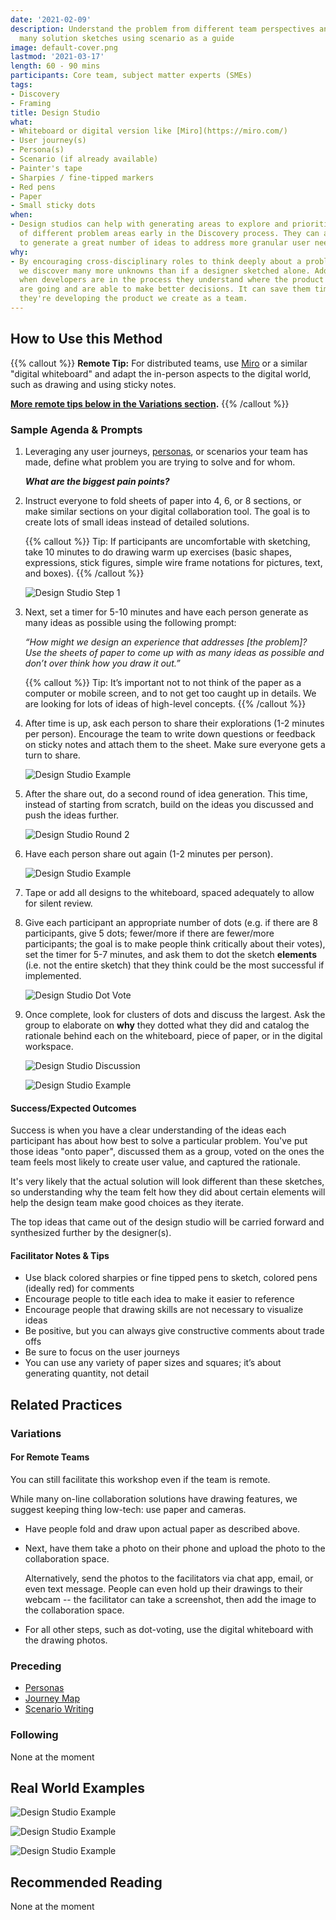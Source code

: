 ```yaml
---
date: '2021-02-09'
description: Understand the problem from different team perspectives and generate
  many solution sketches using scenario as a guide
image: default-cover.png
lastmod: '2021-03-17'
length: 60 - 90 mins
participants: Core team, subject matter experts (SMEs)
tags:
- Discovery
- Framing
title: Design Studio
what:
- Whiteboard or digital version like [Miro](https://miro.com/)
- User journey(s)
- Persona(s)
- Scenario (if already available)
- Painter's tape
- Sharpies / fine-tipped markers
- Red pens
- Paper
- Small sticky dots
when:
- Design studios can help with generating areas to explore and prioritize a range
  of different problem areas early in the Discovery process. They can also be used
  to generate a great number of ideas to address more granular user needs later on.
why:
- By encouraging cross-disciplinary roles to think deeply about a problem simultaneously,
  we discover many more unknowns than if a designer sketched alone. Additionally,
  when developers are in the process they understand where the product and/or service
  are going and are able to make better decisions. It can save them time later as
  they're developing the product we create as a team.
---
```


## How to Use this Method
   {{% callout %}}
   **Remote Tip:** For distributed teams, use [Miro](https://miro.com/) or a similar "digital whiteboard" and adapt the in-person aspects to the digital world, such as drawing and using sticky notes. 
   
   **[More remote tips below in the Variations section](#variations).**
   {{% /callout %}}

### Sample Agenda & Prompts
1. Leveraging any user journeys, [personas](/practices/personas), or scenarios your team has made, define what problem you are trying to solve and for whom. 

   ***What are the biggest pain points?***

1. Instruct everyone to fold sheets of paper into 4, 6, or 8 sections, or make similar sections on your digital collaboration tool. The goal is to create lots of small ideas instead of detailed solutions.

   {{% callout %}}
   Tip: If participants are uncomfortable with sketching, take 10 minutes to do drawing warm up exercises (basic shapes, expressions, stick figures, simple wire frame notations for pictures, text, and boxes).
   {{% /callout %}}
   
   ![Design Studio Step 1](images/ds-1.png)

1. Next, set a timer for 5-10 minutes and have each person generate as many ideas as possible using the following prompt:

   _“How might we design an experience that addresses [the problem]? Use the sheets of paper to come up with as many ideas as possible and don’t over think how you draw it out.”_

   {{% callout %}}
   Tip: It’s important not to not think of the paper as a computer or mobile screen, and to not get too caught up in details. We are looking for lots of ideas of high-level concepts.
   {{% /callout %}}
   
1. After time is up, ask each person to share their explorations (1-2 minutes per person). Encourage the team to write down questions or feedback on sticky notes and attach them to the sheet. Make sure everyone gets a turn to share.

   ![Design Studio Example](images/ds-example-1.png)
 
1. After the share out, do a second round of idea generation. This time, instead of starting from scratch, build on the ideas you discussed and push the ideas further.

   ![Design Studio Round 2](images/ds-2.png)
 
1. Have each person share out again (1-2 minutes per person).

   ![Design Studio Example](images/ds-example-4.png)
 
1. Tape or add all designs to the whiteboard, spaced adequately to allow for silent review.
 
1. Give each participant an appropriate number of dots (e.g. if there are 8 participants, give 5 dots; fewer/more if there are fewer/more participants; the goal is to make people think critically about their votes), set the timer for 5-7 minutes, and ask them to dot the sketch **elements** (i.e. not the entire sketch) that they think could be the most successful if implemented.

   ![Design Studio Dot Vote](images/ds-3.png)
 
1. Once complete, look for clusters of dots and discuss the largest. Ask the group to elaborate on **why** they dotted what they did and catalog the rationale behind each on the whiteboard, piece of paper, or in the digital workspace.

   ![Design Studio Discussion](images/ds-4.png)
   
   ![Design Studio Example](images/ds-example-2.png)
 
#### Success/Expected Outcomes
Success is when you have a clear understanding of the ideas each participant has about how best to solve a particular problem. You've put those ideas "onto paper", discussed them as a group, voted on the ones the team feels most likely to create user value, and captured the rationale.

It's very likely that the actual solution will look different than these sketches, so understanding why the team felt how they did about certain elements will help the design team make good choices as they iterate.

The top ideas that came out of the design studio will be carried forward and synthesized further by the designer(s).


#### Facilitator Notes & Tips

- Use black colored sharpies or fine tipped pens to sketch, colored pens (ideally red) for comments
- Encourage people to title each idea to make it easier to reference
- Encourage people that drawing skills are not necessary to visualize ideas
- Be positive, but you can always give constructive comments about trade offs
- Be sure to focus on the user journeys
- You can use any variety of paper sizes and squares; it’s about generating quantity, not detail

## Related Practices

### Variations

#### For Remote Teams
You can still facilitate this workshop even if the team is remote. 

While many on-line collaboration solutions have drawing features, we suggest keeping thing low-tech: use paper and cameras. 

- Have people fold and draw upon actual paper as described above.

- Next, have them take a photo on their phone and upload the photo to the collaboration space.
   
   Alternatively, send the photos to the facilitators via chat app, email, or even text message. People can even hold up their drawings to their webcam -- the facilitator can take a screenshot, then add the image to the collaboration space.

- For all other steps, such as dot-voting, use the digital whiteboard with the drawing photos.

### Preceding
- [Personas](/practices/personas)
- [Journey Map](/practices/journey-map)
- [Scenario Writing](/practices/scenario-writing)

### Following
None at the moment

## Real World Examples
![Design Studio Example](images/ds-example-3.png)

![Design Studio Example](images/ds-example-5.png)

![Design Studio Example](images/ds-example-6.png)

## Recommended Reading
None at the moment
